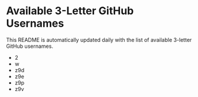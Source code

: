 # Available 3-Letter GitHub Usernames

This README is automatically updated daily with the list of available 3-letter GitHub usernames.

- 2
- w
- z9d
- z9e
- z9p
- z9v
